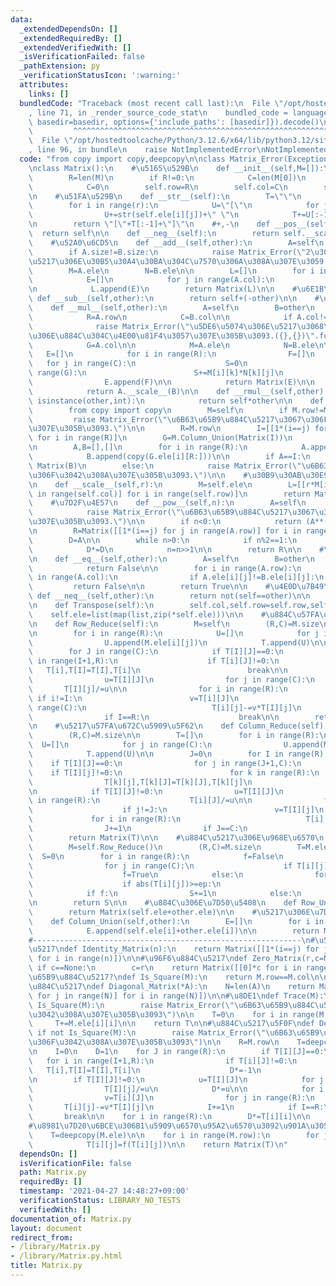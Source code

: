 ```yaml
---
data:
  _extendedDependsOn: []
  _extendedRequiredBy: []
  _extendedVerifiedWith: []
  _isVerificationFailed: false
  _pathExtension: py
  _verificationStatusIcon: ':warning:'
  attributes:
    links: []
  bundledCode: "Traceback (most recent call last):\n  File \"/opt/hostedtoolcache/Python/3.12.6/x64/lib/python3.12/site-packages/onlinejudge_verify/documentation/build.py\"\
    , line 71, in _render_source_code_stat\n    bundled_code = language.bundle(stat.path,\
    \ basedir=basedir, options={'include_paths': [basedir]}).decode()\n          \
    \         ^^^^^^^^^^^^^^^^^^^^^^^^^^^^^^^^^^^^^^^^^^^^^^^^^^^^^^^^^^^^^^^^^^^^^^^^^^^^^^^^^\n\
    \  File \"/opt/hostedtoolcache/Python/3.12.6/x64/lib/python3.12/site-packages/onlinejudge_verify/languages/python.py\"\
    , line 96, in bundle\n    raise NotImplementedError\nNotImplementedError\n"
  code: "from copy import copy,deepcopy\n\nclass Matrix_Error(Exception):\n    pass\n\
    \nclass Matrix():\n    #\u5165\u529B\n    def __init__(self,M=[]):\n        self.ele=M\n\
    \        R=len(M)\n        if R!=0:\n            C=len(M[0])\n        else:\n\
    \            C=0\n        self.row=R\n        self.col=C\n        self.size=(R,C)\n\
    \n    #\u51FA\u529B\n    def __str__(self):\n        T=\"\"\n        (r,c)=self.size\n\
    \        for i in range(r):\n            U=\"[\"\n            for j in range(c):\n\
    \                U+=str(self.ele[i][j])+\" \"\n            T+=U[:-1]+\"]\\n\"\n\
    \n        return \"[\"+T[:-1]+\"]\"\n    #+,-\n    def __pos__(self):\n      \
    \  return self\n\n    def __neg__(self):\n        return self.__scale__(-1)\n\n\
    \    #\u52A0\u6CD5\n    def __add__(self,other):\n        A=self\n        B=other\n\
    \        if A.size!=B.size:\n            raise Matrix_Error(\"2\u3064\u306E\u884C\
    \u5217\u306E\u30B5\u30A4\u30BA\u304C\u7570\u306A\u308A\u307E\u3059.({},{})\".format(A.size,B.size))\n\
    \        M=A.ele\n        N=B.ele\n\n        L=[]\n        for i in range(A.row):\n\
    \            E=[]\n            for j in range(A.col):\n                E.append(M[i][j]+N[i][j])\n\
    \n            L.append(E)\n        return Matrix(L)\n\n    #\u6E1B\u6CD5\n   \
    \ def __sub__(self,other):\n        return self+(-other)\n\n    #\u4E57\u6CD5\n\
    \    def __mul__(self,other):\n        A=self\n        B=other\n        if isinstance(B,Matrix):\n\
    \            R=A.row\n            C=B.col\n\n            if A.col!=B.row:\n  \
    \              raise Matrix_Error(\"\u5DE6\u5074\u306E\u5217\u3068\u53F3\u5074\
    \u306E\u884C\u304C\u4E00\u81F4\u3057\u307E\u305B\u3093.({},{})\".format(A.size,B.size))\n\
    \            G=A.col\n\n            M=A.ele\n            N=B.ele\n\n         \
    \   E=[]\n            for i in range(R):\n                F=[]\n             \
    \   for j in range(C):\n                    S=0\n                    for k in\
    \ range(G):\n                        S+=M[i][k]*N[k][j]\n                    F.append(S)\n\
    \                E.append(F)\n\n            return Matrix(E)\n\n        elif isinstance(B,int):\n\
    \            return A.__scale__(B)\n\n    def __rmul__(self,other):\n        if\
    \ isinstance(other,int):\n            return self*other\n\n    def Inverse(self):\n\
    \        from copy import copy\n        M=self\n        if M.row!=M.col:\n   \
    \         raise Matrix_Error(\"\u6B63\u65B9\u884C\u5217\u3067\u306F\u3042\u308A\
    \u307E\u305B\u3093.\")\n\n        R=M.row\n        I=[[1*(i==j) for j in range(R)]\
    \ for i in range(R)]\n        G=M.Column_Union(Matrix(I))\n        G=G.Row_Reduce()\n\
    \n        A,B=[],[]\n        for i in range(R):\n            A.append(copy(G.ele[i][:R]))\n\
    \            B.append(copy(G.ele[i][R:]))\n\n        if A==I:\n            return\
    \ Matrix(B)\n        else:\n            raise Matrix_Error(\"\u6B63\u5247\u3067\
    \u306F\u3042\u308A\u307E\u305B\u3093.\")\n\n    #\u30B9\u30AB\u30E9\u30FC\u500D\
    \n    def __scale__(self,r):\n        M=self.ele\n        L=[[r*M[i][j] for j\
    \ in range(self.col)] for i in range(self.row)]\n        return Matrix(L)\n\n\
    \    #\u7D2F\u4E57\n    def __pow__(self,n):\n        A=self\n        if A.row!=A.col:\n\
    \            raise Matrix_Error(\"\u6B63\u65B9\u884C\u5217\u3067\u306F\u3042\u308A\
    \u307E\u305B\u3093.\")\n\n        if n<0:\n            return (A**(-n)).Inverse()\n\
    \n        R=Matrix([[1*(i==j) for j in range(A.row)] for i in range(A.row)])\n\
    \        D=A\n\n        while n>0:\n            if n%2==1:\n                R*=D\n\
    \            D*=D\n            n=n>>1\n\n        return R\n\n    #\u7B49\u53F7\
    \n    def __eq__(self,other):\n        A=self\n        B=other\n        if A.size!=B.size:\n\
    \            return False\n\n        for i in range(A.row):\n            for j\
    \ in range(A.col):\n                if A.ele[i][j]!=B.ele[i][j]:\n           \
    \         return False\n\n        return True\n\n    #\u4E0D\u7B49\u53F7\n   \
    \ def __neq__(self,other):\n        return not(self==other)\n\n    #\u8EE2\u7F6E\
    \n    def Transpose(self):\n        self.col,self.row=self.row,self.col\n    \
    \    self.ele=list(map(list,zip(*self.ele)))\n\n    #\u884C\u57FA\u672C\u5909\u5F62\
    \n    def Row_Reduce(self):\n        M=self\n        (R,C)=M.size\n        T=[]\n\
    \n        for i in range(R):\n            U=[]\n            for j in range(C):\n\
    \                U.append(M.ele[i][j])\n            T.append(U)\n\n        I=0\n\
    \        for J in range(C):\n            if T[I][J]==0:\n                for i\
    \ in range(I+1,R):\n                    if T[i][J]!=0:\n                     \
    \   T[i],T[I]=T[I],T[i]\n                        break\n\n            if T[I][J]!=0:\n\
    \                u=T[I][J]\n                for j in range(C):\n             \
    \       T[I][j]/=u\n\n                for i in range(R):\n                   \
    \ if i!=I:\n                        v=T[i][J]\n                        for j in\
    \ range(C):\n                            T[i][j]-=v*T[I][j]\n                I+=1\n\
    \                if I==R:\n                    break\n\n        return Matrix(T)\n\
    \n    #\u5217\u57FA\u672C\u5909\u5F62\n    def Column_Reduce(self):\n        M=self\n\
    \        (R,C)=M.size\n\n        T=[]\n        for i in range(R):\n          \
    \  U=[]\n            for j in range(C):\n                U.append(M.ele[i][j])\n\
    \            T.append(U)\n\n        J=0\n        for I in range(R):\n        \
    \    if T[I][J]==0:\n                for j in range(J+1,C):\n                \
    \    if T[I][j]!=0:\n                        for k in range(R):\n            \
    \                T[k][j],T[k][J]=T[k][J],T[k][j]\n                        break\n\
    \n            if T[I][J]!=0:\n                u=T[I][J]\n                for i\
    \ in range(R):\n                    T[i][J]/=u\n\n                for j in range(C):\n\
    \                    if j!=J:\n                        v=T[I][j]\n           \
    \             for i in range(R):\n                            T[i][j]-=v*T[i][J]\n\
    \                J+=1\n                if J==C:\n                    break\n\n\
    \        return Matrix(T)\n\n    #\u884C\u5217\u306E\u968E\u6570\n    def Rank(self,ep=None):\n\
    \        M=self.Row_Reduce()\n        (R,C)=M.size\n        T=M.ele\n\n      \
    \  S=0\n        for i in range(R):\n            f=False\n            if ep==None:\n\
    \                for j in range(C):\n                    if T[i][j]!=0:\n    \
    \                    f=True\n            else:\n                for j in range(C):\n\
    \                    if abs(T[i][j])>=ep:\n                        f=True\n\n\
    \            if f:\n                S+=1\n            else:\n                break\n\
    \n        return S\n\n    #\u884C\u306E\u7D50\u5408\n    def Row_Union(self,other):\n\
    \        return Matrix(self.ele+other.ele)\n\n    #\u5217\u306E\u7D50\u5408\n\
    \    def Column_Union(self,other):\n        E=[]\n        for i in range(self.row):\n\
    \            E.append(self.ele[i]+other.ele[i])\n\n        return Matrix(E)\n\
    #------------------------------------------------------------\n#\u5358\u4F4D\u884C\
    \u5217\ndef Identity_Matrix(n):\n    return Matrix([[1*(i==j) for j in range(n)]\
    \ for i in range(n)])\n\n#\u96F6\u884C\u5217\ndef Zero_Matrix(r,c=None):\n   \
    \ if c==None:\n        c=r\n    return Matrix([[0]*c for i in range(r)])\n\n#\u6B63\
    \u65B9\u884C\u5217?\ndef Is_Square(M):\n    return M.row==M.col\n\n#\u5BFE\u89D2\
    \u884C\u5217\ndef Diagonal_Matrix(*A):\n    N=len(A)\n    return Matrix([[A[i]*(i==j)\
    \ for j in range(N)] for i in range(N)])\n\n#\u8DE1\ndef Trace(M):\n    if not\
    \ Is_Square(M):\n        raise Matrix_Error(\"\u6B63\u65B9\u884C\u5217\u3067\u306F\
    \u3042\u308A\u307E\u305B\u3093\")\n\n    T=0\n    for i in range(M.col):\n   \
    \     T+=M.ele[i][i]\n\n    return T\n\n#\u884C\u5217\u5F0F\ndef Det(M):\n   \
    \ if not Is_Square(M):\n        raise Matrix_Error(\"\u6B63\u65B9\u884C\u5217\u3067\
    \u306F\u3042\u308A\u307E\u305B\u3093\")\n\n    R=M.row\n    T=deepcopy(M.ele)\n\
    \n    I=0\n    D=1\n    for J in range(R):\n        if T[I][J]==0:\n         \
    \   for i in range(I+1,R):\n                if T[i][J]!=0:\n                 \
    \   T[i],T[I]=T[I],T[i]\n                    D*=-1\n                    break\n\
    \n        if T[I][J]!=0:\n            u=T[I][J]\n            for j in range(R):\n\
    \                T[I][j]/=u\n            D*=u\n\n            for i in range(I+1,R):\n\
    \                v=T[i][J]\n                for j in range(R):\n             \
    \       T[i][j]-=v*T[I][j]\n            I+=1\n            if I==R:\n         \
    \       break\n\n    for i in range(R):\n        D*=T[i][i]\n\n    return D\n\n\
    #\u8981\u7D20\u6BCE\u306B1\u5909\u6570\u95A2\u6570\u3092\u901A\u3059.\ndef Element_Map(M,f):\n\
    \    T=deepcopy(M.ele)\n\n    for i in range(M.row):\n        for j in range(M.col):\n\
    \            T[i][j]=f(T[i][j])\n\n    return Matrix(T)\n"
  dependsOn: []
  isVerificationFile: false
  path: Matrix.py
  requiredBy: []
  timestamp: '2021-04-27 14:48:27+09:00'
  verificationStatus: LIBRARY_NO_TESTS
  verifiedWith: []
documentation_of: Matrix.py
layout: document
redirect_from:
- /library/Matrix.py
- /library/Matrix.py.html
title: Matrix.py
---
```

